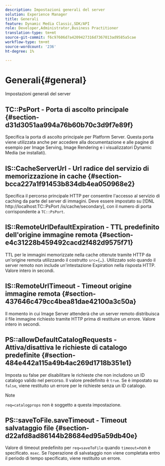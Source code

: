```yaml
---
description: Impostazioni generali del server
solution: Experience Manager
title: Generali
feature: Dynamic Media Classic,SDK/API
role: Developer,Administrator,Business Practitioner
translation-type: tm+mt
source-git-commit: f6c97606d7a4209427316d7367013ad9585a5cae
workflow-type: tm+mt
source-wordcount: '236'
ht-degree: 1%

---
```



# Generali{#general}

Impostazioni generali del server

## TC::PsPort - Porta di ascolto principale {#section-d31d3051aa994a76b60b70c3d9f7e89f}

Specifica la porta di ascolto principale per Platform Server. Questa porta viene utilizzata anche per accedere alla documentazione e alle pagine di esempio per Image Serving, Image Rendering e i visualizzatori Dynamic Media (se installati).

## IS::CacheServerUrl - Url radice del servizio di memorizzazione in cache {#section-bcca227a1f91453b834db4ea050968e2}

Specifica il percorso principale HTTP per consentire l&#39;accesso al servizio di caching da parte del server di immagini. Deve essere impostato su [!DNL http://localhost:TC::PsPort /is/cache/secondary], con il numero di porta corrispondente a `TC::PsPort`.

## IS::RemoteUrlDefaultExpiration - TTL predefinito dell&#39;origine immagine remota {#section-e4c31228b459492cacd2f482d9575f71}

TTL per le immagini memorizzate nella cache ottenute tramite HTTP da un&#39;origine remota utilizzando il costrutto `src={…}`. Utilizzato solo quando il server remoto non include un&#39;intestazione Expiration nella risposta HTTP. Valore intero in secondi.

## IS::RemoteUrlTimeout - Timeout origine immagine remota {#section-437646c479cc4bea81dae42100a3c50a}

Il momento in cui Image Server attenderà che un server remoto distribuisca il file immagine richiesto tramite HTTP prima di restituire un errore. Valore intero in secondi.

## PS::allowDefaultCatalogRequests - Attiva/disattiva le richieste di catalogo predefinite {#section-484e442a115a49b4ac269d1718b351e1}

Imposta su false per disabilitare le richieste che non includono un ID catalogo valido nel percorso. Il valore predefinito è `true`. Se è impostato su `false`, viene restituito un errore per le richieste senza un ID catalogo.

>[!NOTE]
>
>`req=catalogprops` non è soggetto a questa impostazione.

## PS::saveToFile.saveTimeout - Timeout salvataggio file {#section-d22afd8ad86144b28684ed95a59db40e}

Valore di timeout predefinito per `req=saveToFile` quando `timeout=`non è specificato. `msec`. Se l’operazione di salvataggio non viene completata entro il periodo di tempo specificato, viene restituito un errore.
